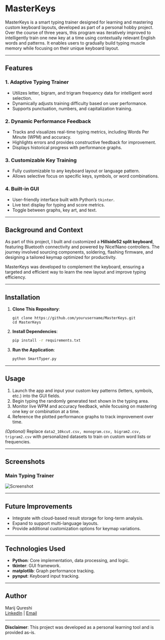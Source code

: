 # MasterKeys

MasterKeys is a smart typing trainer designed for learning and mastering custom keyboard layouts, developed as part of a personal hobby project. Over the course of three years, this program was iteratively improved to intelligently train one new key at a time using contextually relevant English words and patterns. It enables users to gradually build typing muscle memory while focusing on their unique keyboard layout.

---

## Features

### 1. **Adaptive Typing Trainer**
- Utilizes letter, bigram, and trigram frequency data for intelligent word selection.
- Dynamically adjusts training difficulty based on user performance.
- Supports punctuation, numbers, and capitalization training.

### 2. **Dynamic Performance Feedback**
- Tracks and visualizes real-time typing metrics, including Words Per Minute (WPM) and accuracy.
- Highlights errors and provides constructive feedback for improvement.
- Displays historical progress with performance graphs.

### 3. **Customizable Key Training**
- Fully customizable to any keyboard layout or language pattern.
- Allows selective focus on specific keys, symbols, or word combinations.

### 4. **Built-in GUI**
- User-friendly interface built with Python’s `tkinter`.
- Live text display for typing and score metrics.
- Toggle between graphs, key art, and text.

---

## Background and Context

As part of this project, I built and customized a **Hillside52 split keyboard**, featuring Bluetooth connectivity and powered by Nice!Nano controllers. The journey involved sourcing components, soldering, flashing firmware, and designing a tailored keymap optimized for productivity.

MasterKeys was developed to complement the keyboard, ensuring a targeted and efficient way to learn the new layout and improve typing efficiency.

---

## Installation

1. **Clone This Repository**:
   ```
   git clone https://github.com/yourusername/MasterKeys.git
   cd MasterKeys
   ```

2. **Install Dependencies**:
   ```bash
   pip install -r requirements.txt
   ```

3. **Run the Application**:
   ```bash
   python SmartTyper.py
   ```

---

## Usage

1. Launch the app and input your custom key patterns (letters, symbols, etc.) into the GUI fields.
2. Begin typing the randomly generated text shown in the typing area.
3. Monitor live WPM and accuracy feedback, while focusing on mastering one key or combination at a time.
4. Reference the plotted performance graphs to track improvement over time.

*(Optional)* Replace `data2_10kcut.csv, monogram.csv, bigram2.csv, trigram2.csv` with personalized datasets to train on custom word lists or frequencies.

---

## Screenshots

### Main Typing Trainer
![Screenshot](XX.png)

---

## Future Improvements
- Integrate with cloud-based result storage for long-term analysis.
- Expand to support multi-language layouts.
- Provide additional customization options for keymap variations.

---

## Technologies Used
- **Python**: Core implementation, data processing, and logic.
- **tkinter**: GUI framework.
- **matplotlib**: Graph performance tracking.
- **pynput**: Keyboard input tracking.

---

## Author
Marij Qureshi  
[LinkedIn](https://www.linkedin.com/in/marijqureshi/) | [Email](mailto:marij.qureshi@outlook.com)

---

**Disclaimer**: This project was developed as a personal learning tool and is provided as-is.
